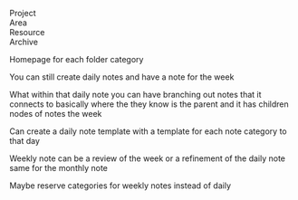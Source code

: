 Project  
Area  
Resource  
Archive  
  
Homepage for each folder category  
  
  
You can still create daily notes and have a note for the week  
  
What within that daily note you can have branching out notes that it connects to basically where the they know is the parent and it has children nodes of notes the week  
  
Can create a daily note template with a template for each note category to that day  
  
  
Weekly note can be a review of the week or a refinement of the daily note same for the monthly note  
  
  
Maybe reserve categories for weekly notes instead of daily